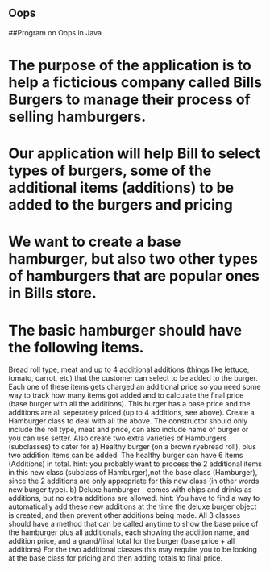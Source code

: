 ## Oops
##Program on Oops in Java

# The purpose of the application is to help a ficticious company called Bills Burgers to manage their process of selling hamburgers.
# Our application will help Bill to select types of burgers, some of the additional items (additions) to be added to the burgers and pricing
# We want to create a base hamburger, but also two other types of hamburgers that are popular ones in Bills store.
# The basic hamburger should have the following items.
   Bread roll type, meat and up to 4 additional additions (things like lettuce, tomato, carrot, etc) that
   the customer can select to be added to the burger.
   Each one of these items gets charged an additional
   price so you need some way to track how many items got added and to calculate the final price (base
   burger with all the additions).
   This burger has a base price and the additions are all seperately priced (up to 4 additions, see above).
   Create a Hamburger class to deal with all the above.
   The constructor should only include the roll type, meat and price, can also include name of burger or you can use setter.
   Also create two extra varieties of Hamburgers (subclasses) to cater for
   a) Healthy burger (on a brown ryebread roll), plus two addition items can be added.
   The healthy burger can have 6 items (Additions) in total.
   hint:  you probably want to process the 2 additional items in this new class (subclass of Hamburger),not the base class (Hamburger),
   since the 2 additions are only appropriate for this new class (in other words new burger type).
   b) Deluxe hamburger - comes with chips and drinks as additions, but no extra additions are allowed.
   hint:  You have to find a way to automatically add these new additions at the time the deluxe burger
   object is created, and then prevent other additions being made.
   All 3 classes should have a method that can be called anytime to show the base price of the hamburger
   plus all additionals, each showing the addition name, and addition price, and a grand/final total for the
   burger (base price + all additions)
   For the two additional classes this may require you to be looking at the base class for pricing and then
   adding totals to final price.
